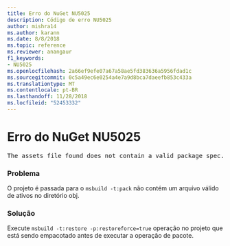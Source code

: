 ```yaml
---
title: Erro do NuGet NU5025
description: Código de erro NU5025
author: mishra14
ms.author: karann
ms.date: 8/8/2018
ms.topic: reference
ms.reviewer: anangaur
f1_keywords:
- NU5025
ms.openlocfilehash: 2a66ef9efe07a67a58ae5fd383636a5956fdad1c
ms.sourcegitcommit: 0c5a49ec6e0254a4e7a9d8bca7daeefb853c433a
ms.translationtype: MT
ms.contentlocale: pt-BR
ms.lasthandoff: 11/28/2018
ms.locfileid: "52453332"
---
```

# <a name="nuget-error-nu5025"></a>Erro do NuGet NU5025
<pre>The assets file found does not contain a valid package spec. Try restoring the project again. The location of the assets file is F:\project\obj\project.assets.json.</pre>

### <a name="issue"></a>Problema

O projeto é passada para o `msbuild -t:pack` não contém um arquivo válido de ativos no diretório obj.


### <a name="solution"></a>Solução

Execute `msbuild -t:restore -p:restoreforce=true` operação no projeto que está sendo empacotado antes de executar a operação de pacote.

